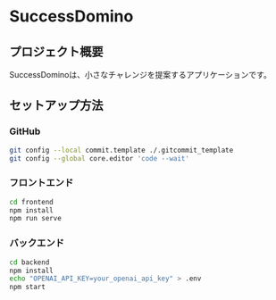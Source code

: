 # SuccessDomino

## プロジェクト概要
SuccessDominoは、小さなチャレンジを提案するアプリケーションです。

## セットアップ方法
### GitHub
```bash
git config --local commit.template ./.gitcommit_template  
git config --global core.editor 'code --wait'
```
### フロントエンド
```bash
cd frontend
npm install
npm run serve
```

### バックエンド
```bash
cd backend
npm install
echo "OPENAI_API_KEY=your_openai_api_key" > .env
npm start
```
